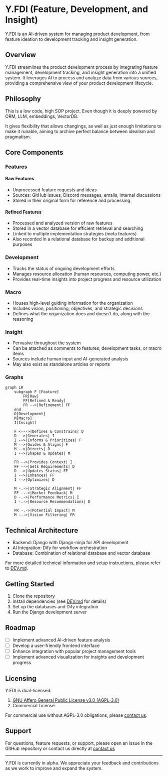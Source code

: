 # Y.FDI (Feature, Development, and Insight)

Y.FDI is an AI-driven system for managing product development, from feature ideation to development tracking and insight generation.

## Overview

Y.FDI streamlines the product development process by integrating feature management, development tracking, and insight generation into a unified system. It leverages AI to process and analyze data from various sources, providing a comprehensive view of your product development lifecycle.

## Philosophy

This is a low code, high SOP project.
Even though it is deeply powered by ORM, LLM, embeddings, VectorDB.

It gives flexibility that allows changings, as well as just enough limitations to make it runable, aiming to archive perfect balance between idealism and pragmatism.

## Core Components

### Features

#### Raw Features

- Unprocessed feature requests and ideas
- Sources: GitHub issues, Discord messages, emails, internal discussions
- Stored in their original form for reference and processing

#### Refined Features

- Processed and analyzed version of raw features
- Stored in a vector database for efficient retrieval and searching
- Linked to multiple implementation strategies (meta features)
- Also recorded in a relational database for backup and additional purposes

### Development

- Tracks the status of ongoing development efforts
- Manages resource allocation (human resources, computing power, etc.)
- Provides real-time insights into project progress and resource utilization

### Macro

- Houses high-level guiding information for the organization
- Includes vision, positioning, objectives, and strategic decisions
- Defines what the organization does and doesn't do, along with the reasoning

### Insight

- Pervasive throughout the system
- Can be attached as comments to features, development tasks, or macro items
- Sources include human input and AI-generated analysis
- May also exist as standalone articles or reports

### Graphs

```mermaid
graph LR
    subgraph F [Feature]
        FR[Raw]
        FF[Refined & Ready]
        FR -->|Refinement| FF
    end
    D[Development]
    M[Macro]
    I[Insight]

    F <--->|Defines & Constrains| D
    D -->|Generates| I
    I -->|Informs & Prioritizes| F
    M -->|Guides & Aligns| F
    M -->|Directs| D
    I -->|Shapes & Updates| M

    FR -->|Provides Context| I
    FF -->|Sets Requirements| D
    D -->|Updates Status| FF
    I -->|Enhances| FF
    I -->|Optimizes| D

    M -.->|Strategic Alignment| FF
    FF -.->|Market Feedback| M
    D -.->|Performance Metrics| I
    I -.->|Resource Recommendations| D

    FR -.->|Potential Impact| M
    M -.->|Vision Filtering| FR
```

## Technical Architecture

- Backend: Django with Django-ninja for API development
- AI Integration: Dify for workflow orchestration
- Database: Combination of relational database and vector database

For more detailed technical information and setup instructions, please refer to [DEV.md](/light/README.dev.light.md).

## Getting Started

1. Clone the repository
2. Install dependencies (see [DEV.md](/light/README.dev.light.md) for details)
3. Set up the databases and Dify integration
4. Run the Django development server

## Roadmap

- [ ] Implement advanced AI-driven feature analysis
- [ ] Develop a user-friendly frontend interface
- [ ] Enhance integration with popular project management tools
- [ ] Implement advanced visualization for insights and development progress

## Licensing

Y.FDI is dual-licensed:

1. [GNU Affero General Public License v3.0 (AGPL-3.0)](LICENSE)
2. Commercial License

For commercial use without AGPL-3.0 obligations, please [contact us](mailto:email@alterxyz.org).

## Support

For questions, feature requests, or support, please open an issue in the GitHub repository or contact us directly at [contact us](mailto:email@alterxyz.org)

---

Y.FDI is currently in alpha. We appreciate your feedback and contributions as we work to improve and expand the system.
